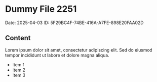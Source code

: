 # Dummy File 2251

Date: 2025-04-03
ID: 5F29BC4F-74BE-416A-A7FE-898E20FAA02D

## Content

Lorem ipsum dolor sit amet, consectetur adipiscing elit.
Sed do eiusmod tempor incididunt ut labore et dolore magna aliqua.

* Item 1
* Item 2
* Item 3

